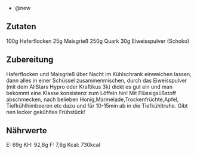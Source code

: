 - @new

## Zutaten
100g Haferflocken
25g Maisgrieß
250g Quark
30g Eiweisspulver (Schoko)

## Zubereitung

Haferflocken und Maisgrieß über Nacht im Kühlschrank einweichen lassen, dann alles in einer Schüssel zusammenmischen, durch das Eiweisspulver (mit dem AllStars Hypro oder Kraftikus 3k) dickt es gut ein und man bekommt eine Klasse konsistenz zum Löffeln hin!
Mit Flüssigsüßstoff abschmecken, nach belieben Honig,Marmelade,Trockenfrüchte,Apfel, Tiefkühlhimbeeren etc dazu und für 10-15min ab in die Tiefkühltruhe. Gibt nen lecker gekühltes Frühstück!

## Nährwerte
E: 69g
KH: 92,8g
F: 7,8g
Kcal: 730kcal
